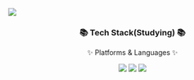 <img src="https://capsule-render.vercel.app/api?type=waving&color=52ABEA&fontColor=FFFFFF&height=100&section=header&text=Xoohyun%20&fontSize=50&fontAlign=80" />

<div align=center>
	<h3>📚 Tech Stack(Studying) 📚</h3>
	<p>✨ Platforms & Languages ✨</p>
	
</div>

<div align="center">
    <img src="https://img.shields.io/badge/MySQL-4479A1?style=flat-square&logo=MySQL&logoColor=white"/>
    <img src="https://img.shields.io/badge/JavaScript-F7DF1E?style=flat-square&logo=JavaScript&logoColor=white"/>
    <img src="https://img.shields.io/badge/HTML5-E34F26?style=flat&logo=HTML&logoColor=white"/>
</div>
